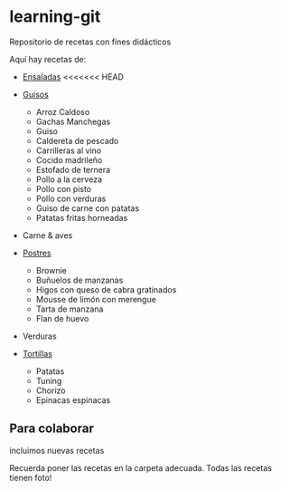 ﻿# learning-git
Repositorio de recetas con fines didácticos

Aquí hay recetas de:

* [Ensaladas](Ensaladas/)
<<<<<<< HEAD
* [Guisos](Guisos/)
	- Arroz Caldoso
	- Gachas Manchegas
	- Guiso
	- Caldereta de pescado
	- Carrilleras al vino
	- Cocido madrileño
	- Estofado de ternera
	- Pollo a la cerveza
	- Pollo con pisto
	- Pollo con verduras 
	- Guiso de carne con patatas  
	- Patatas fritas horneadas

* Carne & aves

* [Postres](Postres/)
	- Brownie
	- Buñuelos de manzanas
	- Higos con queso de cabra gratinados
	- Mousse de limón con merengue
	- Tarta de manzana
  	- Flan de huevo	

* Verduras
* [Tortillas](Tortillas/)
	- Patatas 
	- Tuning
	- Chorizo
	- Epinacas espinacas  

Para colaborar
--------------

incluimos nuevas recetas

Recuerda poner las recetas en la carpeta adecuada.
Todas las recetas tienen foto!
